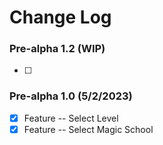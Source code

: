 # Change Log

### Pre-alpha 1.2 (WIP)
-   [ ] 

### Pre-alpha 1.0 (5/2/2023)
-   [x] Feature -- Select Level
-   [x] Feature -- Select Magic School
